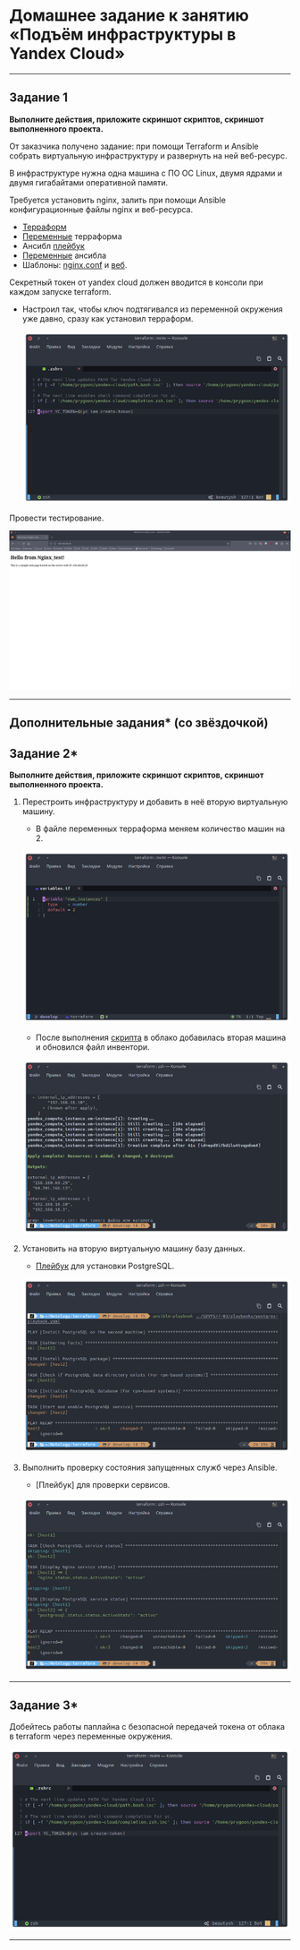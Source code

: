 # Домашнее задание к занятию «Подъём инфраструктуры в Yandex Cloud»

 ---

## Задание 1

**Выполните действия, приложите скриншот скриптов, скриншот выполненного проекта.**

От заказчика получено задание: при помощи Terraform и Ansible собрать виртуальную инфраструктуру и развернуть на ней веб-ресурс.

В инфраструктуре нужна одна машина с ПО ОС Linux, двумя ядрами и двумя гигабайтами оперативной памяти.

Требуется установить nginx, залить при помощи Ansible конфигурационные файлы nginx и веб-ресурса.

- [Терраформ](../../terraform/main.tf)
- [Переменные](../../terraform/variables.tf) терраформа
- Ансибл [плейбук](playbooks/nginx-playbook.yaml)
- [Переменные](playbooks/vars.yaml) ансибла
- Шаблоны: [nginx.conf](playbooks/templates/nginx.conf.j2) и [веб](playbooks/templates/index.html.j2).

Секретный токен от yandex cloud должен вводится в консоли при каждом запуске terraform.

- Настроил так, чтобы ключ подтягивался из переменной окружения уже давно, сразу как установил терраформ.
  
  ![alter_text](images/task_1_yc_key.png "YC token")

Провести тестирование.

![alter_text](images/task_1_nginx.png "тестирование")

---

## Дополнительные задания* (со звёздочкой)

## Задание 2*

**Выполните действия, приложите скриншот скриптов, скриншот выполненного проекта.**

1. Перестроить инфраструктуру и добавить в неё вторую виртуальную машину.
    - В файле переменных терраформа меняем количество машин на 2.
  
    ![alter_text](images/task_2_second_vm.png)

    - После выполнения [скрипта](../../terraform/start.sh) в облако добавилась вторая машина и обновился файл инвентори.

    ![alter_text](images/task_2_apply.png)

2. Установить на вторую виртуальную машину базу данных.

    - [Плейбук](playbooks/postgres-playbook.yaml) для установки PostgreSQL.

    ![alter_text](images/task_2_pg_install.png)

3. Выполнить проверку состояния запущенных служб через Ansible.

    - [Плейбук] для проверки сервисов.

    ![alter_text](images/task_2_check.png)

---

## Задание 3*

Добейтесь работы паплайна с безопасной передачей токена от облака в terraform через переменные окружения.

![alter_text](images/task_1_yc_key.png "YC token")

---
